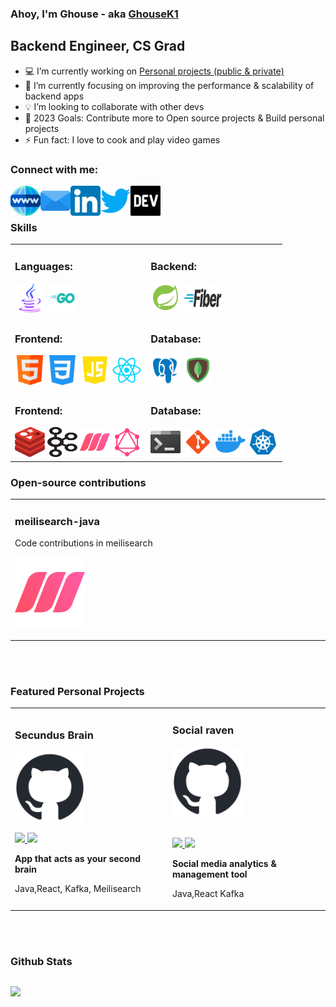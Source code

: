 ### Ahoy, I'm Ghouse - aka [GhouseK1][website]

## Backend Engineer, CS Grad

- :computer: I’m currently working on [Personal projects (public & private)][gitprojects]
- :blue_book: I’m currently focusing on improving the performance & scalability of backend apps
- :bulb: I’m looking to collaborate with other devs
- :dart: 2023 Goals: Contribute more to Open source projects & Build personal projects
- ⚡ Fun fact: I love to cook and play video games

### Connect with me:

<div align="center">
 
[<img align="left" src="./assets/icons/website.png" style=" height:3rem; width:3rem;" />][website]
[<img align="left" src="./assets/icons/email.png" style=" height:3rem; width:3rem;" />][email] 
[<img align="left" src="./assets/icons/linkedin.png" style=" height:3rem; width:3rem;" />][linkedin] 
[<img align="left" src="./assets/icons/twitter.png" style=" height:3rem; width:3rem;" />][twitter]
[<img align="left" src="./assets/icons/devto.png" style=" height:3rem; width:3rem;" />][devto]

</div>

<br>
<br>

### Skills
<div align="left" style="">
<table>
<tr>
<td width="50%">
<h3 align="left">Languages: </h3>
<div class="languages" align="left">
 <img  src="./assets/icons/java.png" style=" height:3rem; width:3rem;" />
 <img  src="./assets/icons/golang.png" style=" height:3rem; width:3rem;" />
</div>
</td>
<td width="50%">
<h3 align="left">Backend: </h3>
<div class="backend" align="left">
<img src="./assets/icons/spring.png" style=" height:3rem; width:3rem;" />
<img src="./assets/icons/go-fiber.png" style=" height:3rem; width:4rem;" />
</div>
</td>
</tr> 
<tr>
<td width="50%">
<h3 align="left">Frontend: </h3>
<div class="frontend" align="left">
 <img src="./assets/icons/html.png" style=" height:3rem; width:3rem;" />
 <img src="./assets/icons/css.png" style=" height:3rem; width:3rem;" />
 <img src="./assets/icons/javascript.png" style=" height:3rem; width:3rem;" />
 <img src="./assets/icons/reactjs.png" style=" height:3rem; width:3rem;" />
</div>
</td>
<td width="50%">
<h3 align="left">Database:</h3>
<div class="database" align="left">
 <img src="./assets/icons/postgresql.png" style=" height:3rem; width:3rem;" />
 <img src="./assets/icons/mongodb.png" style=" height:3rem; width:3rem;" />
</div>
</td>
</tr>  
<tr>
<td width="50%">
<h3 align="left">Frontend: </h3>
<div class="misc-backend" align="left">
 <img src="./assets/icons/redis.png" style=" height:3rem; width:3rem;" />
 <img src="./assets/icons/kafka.png" style=" height:3rem; width:3rem;" />
 <img src="./assets/icons/meilisearch.png" style=" height:3rem; width:3rem;" />
 <img src="./assets/icons/graphql.png" style=" height:3rem; width:3rem;" />
</div>
</td>
<td width="50%">
<h3 align="left">Database:</h3>
<div class="tools" align="left">
 <img src="./assets/icons/terminal.png" style=" height:3rem; width:3rem;" />
 <img src="./assets/icons/git.png" style=" height:3rem; width:3rem;" />
 <img src="./assets/icons/docker.png" style=" height:3rem; width:3rem;" />
 <img src="./assets/icons/kubernetes.png" style=" height:3rem; width:3rem;" />
</div>
</td>
</tr>                                                               
</table> 

### Open-source contributions
<div align="left">
<table>
<tr>
<td width="33%">
<h3 align="left">meilisearch-java</h3>
<div align="left">
<p> Code contributions in meilisearch </p>
<a href="https://github.com/meilisearch/meilisearch-java" target="_blank">
<img src="./assets/icons/meilisearch.png" style="width: 7rem;"></a>
<p>
</p>
</div>
</td>

</tr>                                                                
</table> 

<br>
<br>

### Featured Personal Projects
<div align="left">
<table>
<tr>
<td width="33%">
<h3 align="left">Secundus Brain</h3>
<div align="left">
<a href="https://github.com/ghousek1/secundusbrain" target="_blank">
<img src="./assets/icons/github.png" style="width: 7rem;"></a>
<p>
<a href="https://github.com/ghousek1/secundusbrain" target="_blank">
<img src="https://img.shields.io/badge/CODE-ff9?style=for-the-badge&logo=github&logoColor=black">
</a>
<a href="https://github.com/ghousek1/secundusbrain" target="_blank">
<img src="https://img.shields.io/badge/-website-green?style=for-the-badge&color=d1ed58">
</a>
</p>
<p><strong>App that acts as your second brain</strong></p>
<p>Java,React, Kafka, Meilisearch</p>
</div>
</td>


<td width="33%">                                                                                     
<h3 align="left">Social raven</h3>
<div align="left">
<a href="https://github.com/ghousek1/secundusbrain" target="_blank"><img src="./assets/icons/github.png" style="width: 7rem;"></a>
<br>
<br>
<p>
<a href="https://github.com/ghousek1/secundusbrain" target="_blank">
<img src="https://img.shields.io/badge/CODE-ff9?style=for-the-badge&logo=github&logoColor=black"">
</a>
<a href="https://github.com/ghousek1/secundusbrain" target="_blank">
<img src="https://img.shields.io/badge/-website-green?style=for-the-badge&color=d1ed58">
</a>
</p>
<p><strong>Social media analytics & management tool</strong> </p>
<p>Java,React Kafka</p>
</div>
</td>
</tr>                                                                
</table>   

<br>
<br>

### Github Stats

 <div id="stats" width="100%" style="display: flex; align:left;">
  <div width="100%" align="left" style="flex: 1;">
   
   [<img src="https://github-readme-stats.vercel.app/api?username=ghousek1&theme=highcontrast&show_icons=true&hide_border=true">][github]
   
  </div>
 
 </div>

[email]: mailto:ghousek1@outlook.com
[website]: https://ghousek1.com
[linkedin]: https://linkedin.com/in/ghousek1
[twitter]: https://twitter.com/ghousek1ofcl
[reddit]: https://reddit.com/u/ghousek1
[devto]: https://dev.to/ghousek1
[github]: https://github.com/ghousek1?tab=repositories
[gitprojects]: https://github.com/ghousek1?tab=repositories
[meilisearch]: https://github.com/meilisearch/meilisearch-java
[secundusbrain]: https://github.com/ghousek1/secundusbrain
[socialraven]: https://github.com/ghousek1/socialraven
                                                                              
</div>                                                                                    